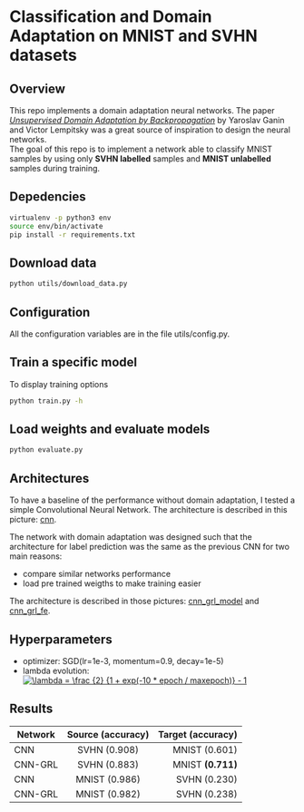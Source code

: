 # Classification and Domain Adaptation on MNIST and SVHN datasets

## Overview

This repo implements a domain adaptation neural networks. The paper *[Unsupervised Domain Adaptation by Backpropagation]* by Yaroslav Ganin and Victor Lempitsky was a great source of inspiration to design the neural networks.  
The goal of this repo is to implement a network able to classify MNIST samples by using only **SVHN labelled** samples and **MNIST unlabelled** samples during training.

## Depedencies

```bash
virtualenv -p python3 env
source env/bin/activate
pip install -r requirements.txt
```

## Download data

```bash
python utils/download_data.py
```

## Configuration

All the configuration variables are in the file utils/config.py.  

## Train a specific model

To display training options

```bash
python train.py -h
```

## Load weights and evaluate models

```bash
python evaluate.py
```

## Architectures

To have a baseline of the performance without domain adaptation, I tested a simple Convolutional Neural Network. The architecture is described in this picture: [cnn].

The network with domain adaptation was designed such that the architecture for label prediction was the same as the previous CNN for two main reasons:
- compare similar networks performance
- load pre trained weigths to make training easier

The architecture is described in those pictures: [cnn_grl_model] and [cnn_grl_fe].

## Hyperparameters

- optimizer: SGD(lr=1e-3, momentum=0.9, decay=1e-5)
- lambda evolution:   
<a href="https://www.codecogs.com/eqnedit.php?latex=\lambda&space;=&space;\frac&space;{2}&space;{1&space;&plus;&space;exp(-10&space;*&space;epoch&space;/&space;maxepoch)}&space;-&space;1" target="_blank"><img src="https://latex.codecogs.com/gif.latex?\lambda&space;=&space;\frac&space;{2}&space;{1&space;&plus;&space;exp(-10&space;*&space;epoch&space;/&space;maxepoch)}&space;-&space;1" title="\lambda = \frac {2} {1 + exp(-10 * epoch / maxepoch)} - 1" /></a>  

## Results
    
| Network       | Source (accuracy) | Target (accuracy) |
| ------------- |:-----------------:| -----------------:|
| CNN           | SVHN (0.908)      | MNIST (0.601)     |
| CNN-GRL       | SVHN  (0.883)     | MNIST **(0.711)**     |
| CNN           | MNIST (0.986)     | SVHN (0.230)      |
| CNN-GRL       | MNIST (0.982)     | SVHN (0.238)      |


[cnn]: img/cnn.png "CNN architecture"
[cnn_grl_model]: img/cnn_grl/model.png "CNN-GRL architecture"
[cnn_grl_fe]: img/cnn_grl/feature_extractor.png "CNN-GRL architecture"
[Unsupervised Domain Adaptation by Backpropagation]: https://arxiv.org/pdf/1409.7495.pdf
